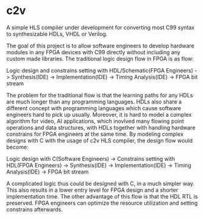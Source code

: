 # c2v
A simple HLS compiler under development for converting most C99 syntax to synthesizable HDLs, VHDL or Verilog.

The goal of this project is to allow software engineers to develop hardware modules in any FPGA devices with C99 directly without including any custom made libraries. The traditional logic design flow in FPGA is as flow:

Logic design and constrains setting with HDL/Schematic(FPGA Engineers) -> Synthesis(IDE) -> Implementation(IDE) -> Timing Analysis(IDE) -> FPGA bit stream

The problem for the traditional flow is that the learning paths for any HDLs are much longer than any programming languages. HDLs also share a different concept with programming languages which cause software engineers hard to pick up usually. Moreover, it is hard to model a complex algorithm for video, AI applications, which inovlved many flowing point operations and data structures, with HDLs together with handling hardware constrains for FPGA engineers at the same time. By modeling complex designs with C with the usage of c2v HLS compiler, the design flow would become:

Logic design with C(Software Engineers) -> Constrains setting with HDL(FPGA Engineers) -> Synthesis(IDE) -> Implementation(IDE) -> Timing Analysis(IDE) -> FPGA bit stream

A complicated logic thus could be designed with C, in a much simpler way. This also results in a lower entry level for FPGA design and a shorter implementation time. The other advantage of this flow is that the HDL RTL is preserved. FPGA engineers can optimize the resource utilization and setting constrains afterwards.
